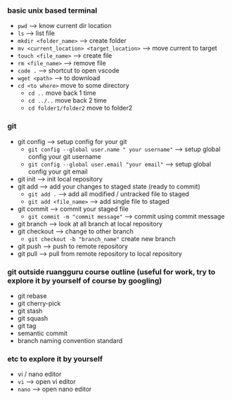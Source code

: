 ### **basic unix based terminal**
- `pwd` --> know current dir location
- `ls` --> list file
- `mkdir <folder_name>` --> create folder
- `mv <current_location> <target_location>` --> move current to target
- `touch <file_name>` --> create file
- `rm <file_name>` --> remove file
- `code .` --> shortcut to open vscode
- `wget <path>` --> to download
- `cd <to where>` move to some directory
    - `cd ..` move back 1 time
    - `cd ../..` move back 2 time
    - `cd folder1/folder2` move to folder2


### **git**
- git config --> setup config for your git
    - `git config --global user.name " your username"` --> setup global config your git username 
    - `git config --global user.email "your email"` --> setup global config your git email
- git init --> init local repository
- git add --> add your changes to staged 
state (ready to commit)
    - `git add .` --> add all modified / untracked file to staged
    - `git add <file_name>` --> add single file to staged
- git commit --> commit your staged file
    - `git commit -m "commit message"` --> commit using commit message
- git branch --> look at all branch at local repository
- git checkout --> change to other branch
    - `git checkout -b "branch_name"` create new branch
- git push --> push to remote repository
- git pull --> pull from remote repository to local repository

### **git outside ruangguru course outline (useful for work, try to explore it by yourself of course by googling)**
- git rebase
- git cherry-pick
- git stash
- git squash
- git tag
- semantic commit
- branch naming convention standard

### **etc to explore it by yourself**
- vi / nano editor
- `vi` --> open vi editor
- `nano` --> open nano editor